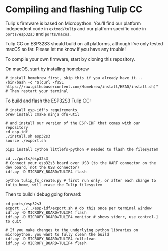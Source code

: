 # Compiling and flashing Tulip CC

Tulip's firmware is based on Micropython. You'll find our platform independent code in `extmod/tulip` and our platform specific code in `ports/esp32s3` and `ports/macos`. 

Tulip CC on ESP32S3 should build on all platforms, although I've only tested macOS so far. Please let me know if you have any trouble!

To compile your own firmware, start by cloning this repository. 

On macOS, start by installing homebrew
```
# install homebrew first, skip this if you already have it...
/bin/bash -c "$(curl -fsSL https://raw.githubusercontent.com/Homebrew/install/HEAD/install.sh)"
# Then restart your terminal
```

To build and flash the ESP32S3 Tulip CC:

```
# install esp-idf's requirements
brew install cmake ninja dfu-util

# and install our version of the ESP-IDF that comes with our repository
cd esp-idf
./install.sh esp32s3
source ./export.sh

pip3 install Cython littlefs-python # needed to flash the filesystem

cd ../ports/esp32s3
# Connect your esp32s3 board over USB (to the UART connector on the dev board, not the USB connector)
idf.py -D MICROPY_BOARD=TULIP4 flash

python tulip_fs_create.py # first run only, or after each change to tulip_home, will erase the Tulip filesystem
```

Then to build / debug going forward:

```
cd ports/esp32s3
export ../../esp-idf/export.sh # do this once per terminal window
idf.py -D MICROPY_BOARD=TULIP4 flash
idf.py -D MICROPY_BOARD=TULIP4 monitor # shows stderr, use control-] to quit

# If you make changes to the underlying python libraries on micropython, you want to fully clean the build 
idf.py -D MICROPY_BOARD=TULIP4 fullclean
idf.py -D MICROPY_BOARD=TULIP4 flash
```

